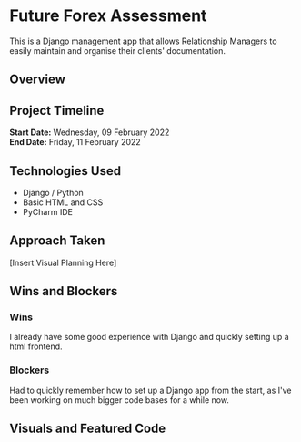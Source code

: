 # Future Forex Assessment
This is a Django management app that allows Relationship Managers to easily maintain
and organise their clients' documentation.


## Overview

## Project Timeline
**Start Date:** Wednesday, 09 February 2022 <br>
**End Date:** Friday, 11 February 2022

## Technologies Used
- Django / Python
- Basic HTML and CSS
- PyCharm IDE

## Approach Taken
[Insert Visual Planning Here]

## Wins and Blockers
### Wins
I already have some good experience with Django and quickly setting up a html frontend.

### Blockers
Had to quickly remember how to set up a Django app from the start, as I've been working on much bigger code bases
for a while now.

## Visuals and Featured Code